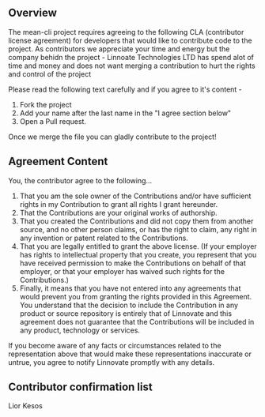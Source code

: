 ## Overview

The mean-cli project requires agreeing to the following CLA (contributor license agreement) for developers that would like to contribute code to the project.
As contributors we appreciate your time and energy but the company behidn the project - Linnoate Technologies LTD has spend alot of time and money and does not want merging a contribution to hurt the rights and control of the project

Please read the following text carefully and if you agree to it's content -

1. Fork the project
2. Add your name after the last name in the "I agree section below"
3. Open a Pull request.

Once we merge the file you can gladly contribute to the project!

## Agreement Content

You, the contributor agree to the following…

1. That you am the sole owner of the Contributions and/or have sufficient rights in my Contribution to grant all rights I grant hereunder. 
1. That the Contributions are your original works of authorship.
1. That you created the Contributions and did not copy them from another source, and no other person claims, or has the right to claim, any right in any invention or patent related to the Contributions.
1. That you are legally entitled to grant the above license. (If your employer has rights to intellectual property that you create, you represent that you have received permission to make the Contributions on behalf of that employer, or that your employer has waived such rights for the Contributions.)
1. Finally, it means that you have not entered into any agreements that would prevent you from granting the rights provided in this Agreement. You understand that the decision to include the Contribution in any product or source repository is entirely that of Linnovate and this agreement does not guarantee that the Contributions will be included in any product, technology or services.

If you become aware of any facts or circumstances related to the representation above that would make these representations inaccurate or untrue, you agree to notify Linnovate promptly with any details.


## Contributor confirmation list

Lior Kesos
